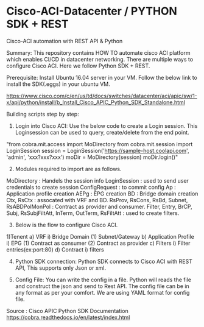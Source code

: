 # Cisco-ACI-Datacenter / PYTHON SDK + REST
Cisco-ACI automation with REST API &amp; Python

Summary:
This repository contains HOW TO automate cisco ACI platform which enables CI/CD in datacenter networking. There are multiple ways to configure Cisco ACI. Here we follow Python SDK + REST. 

Prerequisite:
Install Ubuntu 16.04 server in your VM. Follow the below link to install the SDK(.eggs) in your ubuntu VM.

https://www.cisco.com/c/en/us/td/docs/switches/datacenter/aci/apic/sw/1-x/api/python/install/b_Install_Cisco_APIC_Python_SDK_Standalone.html

Building scripts step by step:

1) Login into Cisco ACI:
 Use the below code to create a Login session. This Loginsession can be used to query, create/delete from the end point.
 
"from cobra.mit.access import MoDirectory
from cobra.mit.session import LoginSession
session = LoginSession('https://sample-host.coolapi.com', 'admin',
                       'xxx?xxx?xxx')
moDir = MoDirectory(session)
moDir.login()"

2) Modules required to import are as follows.

MoDirectory : Handels the session info
LoginSession : used to send user credentials to create session
ConfigRequest : to commit config 
Ap : Application profile creation
AEPg : EPG creation
BD : Bridge domain creation
Ctx, RsCtx :  assocated with VRF and BD.
RsProv, RsCons, RsBd, Subnet, RsABDPolMonPol : Contract as provider and consumer.
Filter, Entry, BrCP, Subj, RsSubjFiltAtt, InTerm, OutTerm, RsFiltAtt : used to create filters. 

3) Below is the flow to configure Cisco ACI.

1)Tenent
  a)	VRF
    i)	Bridge Domain
     (1)	Subnet/Gateway
  b)	Application Profile
    i)	EPG
     (1)	Contract as consumer
     (2)	Contract as provider
  c)	Filters
    i)	Filter entries(ex:port:80)
  d)	Contract
    i)	filters
    
 4) Python SDK connection:
     Python SDK connects to Cisco ACI with REST API, This supports only Json or xml. 
     
 5) Config File:
     You can write the config in a file. Python will reads the file and construct the json and send to Rest API. The config file can be in any format as per your comfort. We are using YAML format for config file. 
     

Source : Cisco APIC Python SDK Documentation
https://cobra.readthedocs.io/en/latest/index.html
